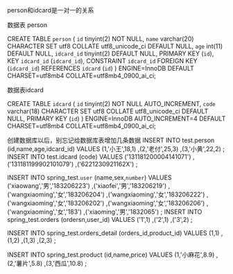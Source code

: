 person和idcard是一对一的关系

数据表 person

CREATE TABLE `person` (
  `id` tinyint(2) NOT NULL,
  `name` varchar(20) CHARACTER SET utf8 COLLATE utf8_unicode_ci DEFAULT NULL,
  `age` int(11) DEFAULT NULL,
  `idcard_id` tinyint(2) DEFAULT NULL,
  PRIMARY KEY (`id`),
  KEY `idcard_id` (`idcard_id`),
  CONSTRAINT `idcard_id` FOREIGN KEY (`idcard_id`) REFERENCES `idcard` (`id`)
) ENGINE=InnoDB DEFAULT CHARSET=utf8mb4 COLLATE=utf8mb4_0900_ai_ci;



数据表idcard

CREATE TABLE `idcard` (
  `id` tinyint(2) NOT NULL AUTO_INCREMENT,
  `code` varchar(18) CHARACTER SET utf8 COLLATE utf8_unicode_ci DEFAULT NULL,
  PRIMARY KEY (`id`)
) ENGINE=InnoDB AUTO_INCREMENT=4 DEFAULT CHARSET=utf8mb4 COLLATE=utf8mb4_0900_ai_ci;



创建数据库以后，别忘记给数据库表增加几条数据
INSERT INTO test.person (id,name,age,idcard_id) VALUES
(1,'小王',18,1)
,(2,'老付',25,3)
,(3,'小黄',22,2)
;
INSERT INTO test.idcard (code) VALUES
('131181200004141071')
,('131181199902101079')
,('6221230921162X')
;

INSERT INTO spring_test.`user` (name,sex,`number`) VALUES
('xiaowang','男','183206223')
,('xiaofei','男','183206219')
,('wangxiaoming','女','183206204')
,('wangxiaoming','女','183206222')
,('wangxiaoming','女','183206202')
,('wangxiaoming','女','183206206')
,('wangxiaoming','女','183')
,('xiaoming','男','1832065')
;
INSERT INTO spring_test.orders (ordersn,user_id) VALUES
('1',1)
,('2',1)
,('3',2)
;

INSERT INTO spring_test.orders_detail (orders_id,product_id) VALUES
(1,1)
,(1,2)
,(1,3)
,(2,3)
;


INSERT INTO spring_test.product (id,name,price) VALUES
(1,'小麻花',8.9)
,(2,'薯片',5.8)
,(3,'西瓜',10.8)
;


